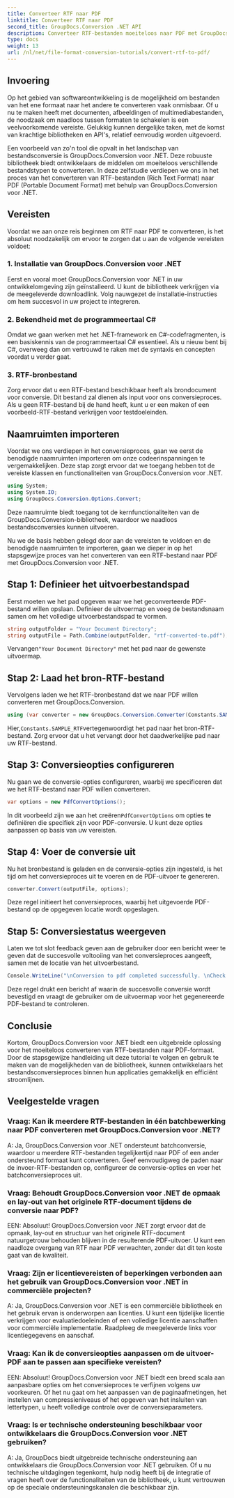 ```yaml
---
title: Converteer RTF naar PDF
linktitle: Converteer RTF naar PDF
second_title: GroupDocs.Conversion .NET API
description: Converteer RTF-bestanden moeiteloos naar PDF met GroupDocs.Conversion voor .NET. Volg onze stap-voor-stap voor integratie en ontketen de kracht van bestandsconversie.
type: docs
weight: 13
url: /nl/net/file-format-conversion-tutorials/convert-rtf-to-pdf/
---
```

## Invoering

Op het gebied van softwareontwikkeling is de mogelijkheid om bestanden van het ene formaat naar het andere te converteren vaak onmisbaar. Of u nu te maken heeft met documenten, afbeeldingen of multimediabestanden, de noodzaak om naadloos tussen formaten te schakelen is een veelvoorkomende vereiste. Gelukkig kunnen dergelijke taken, met de komst van krachtige bibliotheken en API's, relatief eenvoudig worden uitgevoerd.

Een voorbeeld van zo'n tool die opvalt in het landschap van bestandsconversie is GroupDocs.Conversion voor .NET. Deze robuuste bibliotheek biedt ontwikkelaars de middelen om moeiteloos verschillende bestandstypen te converteren. In deze zelfstudie verdiepen we ons in het proces van het converteren van RTF-bestanden (Rich Text Format) naar PDF (Portable Document Format) met behulp van GroupDocs.Conversion voor .NET.

## Vereisten

Voordat we aan onze reis beginnen om RTF naar PDF te converteren, is het absoluut noodzakelijk om ervoor te zorgen dat u aan de volgende vereisten voldoet:

### 1. Installatie van GroupDocs.Conversion voor .NET

Eerst en vooral moet GroupDocs.Conversion voor .NET in uw ontwikkelomgeving zijn geïnstalleerd. U kunt de bibliotheek verkrijgen via de meegeleverde downloadlink. Volg nauwgezet de installatie-instructies om hem succesvol in uw project te integreren.

### 2. Bekendheid met de programmeertaal C#

Omdat we gaan werken met het .NET-framework en C#-codefragmenten, is een basiskennis van de programmeertaal C# essentieel. Als u nieuw bent bij C#, overweeg dan om vertrouwd te raken met de syntaxis en concepten voordat u verder gaat.

### 3. RTF-bronbestand

Zorg ervoor dat u een RTF-bestand beschikbaar heeft als brondocument voor conversie. Dit bestand zal dienen als input voor ons conversieproces. Als u geen RTF-bestand bij de hand heeft, kunt u er een maken of een voorbeeld-RTF-bestand verkrijgen voor testdoeleinden.

## Naamruimten importeren

Voordat we ons verdiepen in het conversieproces, gaan we eerst de benodigde naamruimten importeren om onze codeerinspanningen te vergemakkelijken. Deze stap zorgt ervoor dat we toegang hebben tot de vereiste klassen en functionaliteiten van GroupDocs.Conversion voor .NET.

```csharp
using System;
using System.IO;
using GroupDocs.Conversion.Options.Convert;
```

Deze naamruimte biedt toegang tot de kernfunctionaliteiten van de GroupDocs.Conversion-bibliotheek, waardoor we naadloos bestandsconversies kunnen uitvoeren.

Nu we de basis hebben gelegd door aan de vereisten te voldoen en de benodigde naamruimten te importeren, gaan we dieper in op het stapsgewijze proces van het converteren van een RTF-bestand naar PDF met GroupDocs.Conversion voor .NET.

## Stap 1: Definieer het uitvoerbestandspad

Eerst moeten we het pad opgeven waar we het geconverteerde PDF-bestand willen opslaan. Definieer de uitvoermap en voeg de bestandsnaam samen om het volledige uitvoerbestandspad te vormen.

```csharp
string outputFolder = "Your Document Directory";
string outputFile = Path.Combine(outputFolder, "rtf-converted-to.pdf");
```

 Vervangen`"Your Document Directory"` met het pad naar de gewenste uitvoermap.

## Stap 2: Laad het bron-RTF-bestand

Vervolgens laden we het RTF-bronbestand dat we naar PDF willen converteren met GroupDocs.Conversion.

```csharp
using (var converter = new GroupDocs.Conversion.Converter(Constants.SAMPLE_RTF))
```

 Hier,`Constants.SAMPLE_RTF`vertegenwoordigt het pad naar het bron-RTF-bestand. Zorg ervoor dat u het vervangt door het daadwerkelijke pad naar uw RTF-bestand.

## Stap 3: Conversieopties configureren

Nu gaan we de conversie-opties configureren, waarbij we specificeren dat we het RTF-bestand naar PDF willen converteren.

```csharp
var options = new PdfConvertOptions();
```

 In dit voorbeeld zijn we aan het creëren`PdfConvertOptions` om opties te definiëren die specifiek zijn voor PDF-conversie. U kunt deze opties aanpassen op basis van uw vereisten.

## Stap 4: Voer de conversie uit

Nu het bronbestand is geladen en de conversie-opties zijn ingesteld, is het tijd om het conversieproces uit te voeren en de PDF-uitvoer te genereren.

```csharp
converter.Convert(outputFile, options);
```

Deze regel initieert het conversieproces, waarbij het uitgevoerde PDF-bestand op de opgegeven locatie wordt opgeslagen.

## Stap 5: Conversiestatus weergeven

Laten we tot slot feedback geven aan de gebruiker door een bericht weer te geven dat de succesvolle voltooiing van het conversieproces aangeeft, samen met de locatie van het uitvoerbestand.

```csharp
Console.WriteLine("\nConversion to pdf completed successfully. \nCheck output in {0}", outputFolder);
```

Deze regel drukt een bericht af waarin de succesvolle conversie wordt bevestigd en vraagt de gebruiker om de uitvoermap voor het gegenereerde PDF-bestand te controleren.

## Conclusie

Kortom, GroupDocs.Conversion voor .NET biedt een uitgebreide oplossing voor het moeiteloos converteren van RTF-bestanden naar PDF-formaat. Door de stapsgewijze handleiding uit deze tutorial te volgen en gebruik te maken van de mogelijkheden van de bibliotheek, kunnen ontwikkelaars het bestandsconversieproces binnen hun applicaties gemakkelijk en efficiënt stroomlijnen.

## Veelgestelde vragen

### Vraag: Kan ik meerdere RTF-bestanden in één batchbewerking naar PDF converteren met GroupDocs.Conversion voor .NET?

A: Ja, GroupDocs.Conversion voor .NET ondersteunt batchconversie, waardoor u meerdere RTF-bestanden tegelijkertijd naar PDF of een ander ondersteund formaat kunt converteren. Geef eenvoudigweg de paden naar de invoer-RTF-bestanden op, configureer de conversie-opties en voer het batchconversieproces uit.

### Vraag: Behoudt GroupDocs.Conversion voor .NET de opmaak en lay-out van het originele RTF-document tijdens de conversie naar PDF?

EEN: Absoluut! GroupDocs.Conversion voor .NET zorgt ervoor dat de opmaak, lay-out en structuur van het originele RTF-document natuurgetrouw behouden blijven in de resulterende PDF-uitvoer. U kunt een naadloze overgang van RTF naar PDF verwachten, zonder dat dit ten koste gaat van de kwaliteit.

### Vraag: Zijn er licentievereisten of beperkingen verbonden aan het gebruik van GroupDocs.Conversion voor .NET in commerciële projecten?

A: Ja, GroupDocs.Conversion voor .NET is een commerciële bibliotheek en het gebruik ervan is onderworpen aan licenties. U kunt een tijdelijke licentie verkrijgen voor evaluatiedoeleinden of een volledige licentie aanschaffen voor commerciële implementatie. Raadpleeg de meegeleverde links voor licentiegegevens en aanschaf.

### Vraag: Kan ik de conversieopties aanpassen om de uitvoer-PDF aan te passen aan specifieke vereisten?

EEN: Absoluut! GroupDocs.Conversion voor .NET biedt een breed scala aan aanpasbare opties om het conversieproces te verfijnen volgens uw voorkeuren. Of het nu gaat om het aanpassen van de paginaafmetingen, het instellen van compressieniveaus of het opgeven van het insluiten van lettertypen, u heeft volledige controle over de conversieparameters.

### Vraag: Is er technische ondersteuning beschikbaar voor ontwikkelaars die GroupDocs.Conversion voor .NET gebruiken?

A: Ja, GroupDocs biedt uitgebreide technische ondersteuning aan ontwikkelaars die GroupDocs.Conversion voor .NET gebruiken. Of u nu technische uitdagingen tegenkomt, hulp nodig heeft bij de integratie of vragen heeft over de functionaliteiten van de bibliotheek, u kunt vertrouwen op de speciale ondersteuningskanalen die beschikbaar zijn.